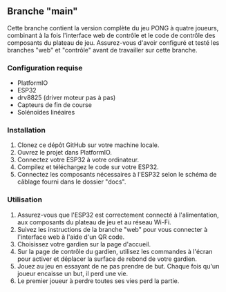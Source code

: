 Branche "main"
--------------

Cette branche contient la version complète du jeu PONG à quatre joueurs, combinant à la fois l'interface web de contrôle et le code de contrôle des composants du plateau de jeu. Assurez-vous d'avoir configuré et testé les branches "web" et "contrôle" avant de travailler sur cette branche.

### Configuration requise

-   PlatformIO
-   ESP32
-   drv8825 (driver moteur pas à pas)
-   Capteurs de fin de course
-   Solénoïdes linéaires

### Installation

1.  Clonez ce dépôt GitHub sur votre machine locale.
2.  Ouvrez le projet dans PlatformIO.
3.  Connectez votre ESP32 à votre ordinateur.
4.  Compilez et téléchargez le code sur votre ESP32.
5.  Connectez les composants nécessaires à l'ESP32 selon le schéma de câblage fourni dans le dossier "docs".

### Utilisation

1.  Assurez-vous que l'ESP32 est correctement connecté à l'alimentation, aux composants du plateau de jeu et au réseau Wi-Fi.
2.  Suivez les instructions de la branche "web" pour vous connecter à l'interface web à l'aide d'un QR code.
3.  Choisissez votre gardien sur la page d'accueil.
4.  Sur la page de contrôle du gardien, utilisez les commandes à l'écran pour activer et déplacer la surface de rebond de votre gardien.
5.  Jouez au jeu en essayant de ne pas prendre de but. Chaque fois qu'un joueur encaisse un but, il perd une vie.
6.  Le premier joueur à perdre toutes ses vies perd la partie.
